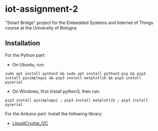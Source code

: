 # iot-assignment-2
"Smart Bridge" project for the Embedded Systems and Internet of Things course at the University of Bologna

## Installation
For the Python part:
- On Ubuntu, run:
```
sudo apt install python3 && sudo apt install python3-pip && pip3 install pysimplegui && pip3 install matplotlib && pip3 install pyserial
```
- On Windows, first install python3, then run:
```
pip3 install pysimplegui ; pip3 install matplotlib ; pip3 install pyserial
```

For the Arduino part:
Install the following library:
- [LiquidCrystal_I2C](https://github.com/johnrickman/LiquidCrystal_I2C)

